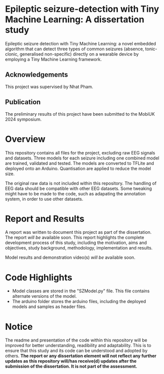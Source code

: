 # Epileptic seizure-detection with Tiny Machine Learning: A dissertation study

Epileptic seizure detection with Tiny Machine Learning: a novel embedded algorithm that can detect three types of common seizures (absence, tonic-clonic, generalised non-specific) directly on a wearable device by employing a Tiny Machine Learning framework.

## Acknowledgements

This project was supervised by Nhat Pham.

## Publication

The preliminary results of this project have been submitted to the MobiUK 2024 symposium.

# Overview

This repository contains all files for the project, excluding raw EEG signals and datasets. Three models for each seizure including one combined model are trained, validated and tested. The models are converted to TFLite and deployed onto an Arduino. Quantisation are applied to reduce the model size.

The original raw data is not included within this repository. The handling of EEG data should be compatible with other EEG datasets. Some tweaking might have to be made to the code, such as adapating the annotation system, in order to use other datasets.

# Report and Results

A report was written to document this project as part of the dissertation. The report _will be_ available soon. This report highlights the complete development process of this study, including the motivation, aims and objectives, study background, methodology, implementation and results.

Model results and demonstration video(s) _will be_ available soon.

# Code Highlights

-   Model classes are stored in the "SZModel.py" file. This file contains alternate versions of the model.
-   The arduino folder stores the arduino files, including the deployed models and samples as header files.

# Notice

The readme and presentation of the code within this repository will be improved for better understanding, readibility and adaptability. This is to ensure that this study and its code can be understood and adopted by others. **The report or any dissertation element will not reflect any further updates as this repository will/has receive(d) updates after the submission of the dissertation. It is not part of the assessment.**
